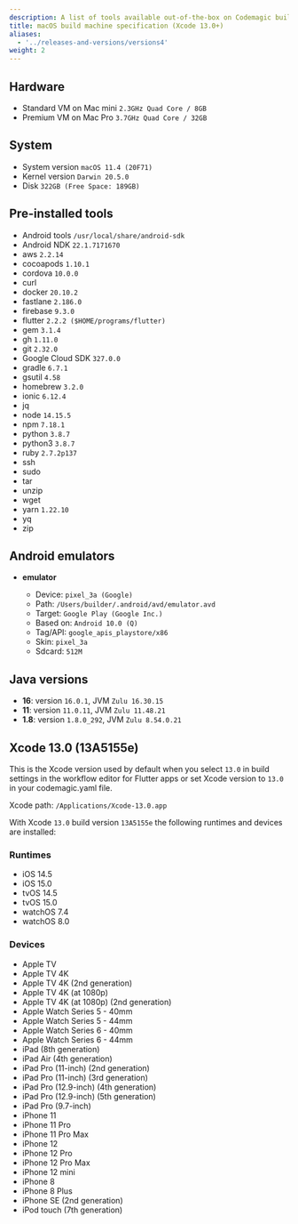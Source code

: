 ```yaml
---
description: A list of tools available out-of-the-box on Codemagic build machines.
title: macOS build machine specification (Xcode 13.0+)
aliases:
  - '../releases-and-versions/versions4'
weight: 2
---
```


## Hardware

- Standard VM on Mac mini `2.3GHz Quad Core / 8GB`
- Premium VM on Mac Pro `3.7GHz Quad Core / 32GB`

## System

- System version `macOS 11.4 (20F71)`
- Kernel version `Darwin 20.5.0`
- Disk `322GB (Free Space: 189GB)`

## Pre-installed tools

- Android tools `/usr/local/share/android-sdk`
- Android NDK `22.1.7171670`
- aws `2.2.14`
- cocoapods `1.10.1`
- cordova `10.0.0`
- curl
- docker `20.10.2`
- fastlane `2.186.0`
- firebase `9.3.0`
- flutter `2.2.2 ($HOME/programs/flutter)`
- gem `3.1.4`
- gh `1.11.0`
- git `2.32.0`
- Google Cloud SDK `327.0.0`
- gradle `6.7.1`
- gsutil `4.58`
- homebrew `3.2.0`
- ionic `6.12.4`
- jq
- node `14.15.5`
- npm `7.18.1`
- python `3.8.7`
- python3 `3.8.7`
- ruby `2.7.2p137`
- ssh
- sudo
- tar
- unzip
- wget
- yarn `1.22.10`
- yq
- zip

## Android emulators

- **emulator**

    - Device: `pixel_3a (Google)`
    - Path: `/Users/builder/.android/avd/emulator.avd`
    - Target: `Google Play (Google Inc.)`
    - Based on: `Android 10.0 (Q)`
    - Tag/API: `google_apis_playstore/x86`
    - Skin: `pixel_3a`
    - Sdcard: `512M`

## Java versions

- **16**: version `16.0.1`, JVM `Zulu 16.30.15`
- **11**: version `11.0.11`, JVM `Zulu 11.48.21`
- **1.8**: version `1.8.0_292`, JVM `Zulu 8.54.0.21`

## Xcode 13.0 (13A5155e)

This is the Xcode version used by default when you select `13.0` in build settings in the workflow 
editor for Flutter apps or set Xcode version to `13.0` in your codemagic.yaml file. 

Xcode path: `/Applications/Xcode-13.0.app`

With Xcode `13.0` build version `13A5155e` the following runtimes and devices are installed:

### Runtimes

- iOS 14.5
- iOS 15.0
- tvOS 14.5
- tvOS 15.0
- watchOS 7.4
- watchOS 8.0

### Devices

- Apple TV
- Apple TV 4K
- Apple TV 4K (2nd generation)
- Apple TV 4K (at 1080p)
- Apple TV 4K (at 1080p) (2nd generation)
- Apple Watch Series 5 - 40mm
- Apple Watch Series 5 - 44mm
- Apple Watch Series 6 - 40mm
- Apple Watch Series 6 - 44mm
- iPad (8th generation)
- iPad Air (4th generation)
- iPad Pro (11-inch) (2nd generation)
- iPad Pro (11-inch) (3rd generation)
- iPad Pro (12.9-inch) (4th generation)
- iPad Pro (12.9-inch) (5th generation)
- iPad Pro (9.7-inch)
- iPhone 11
- iPhone 11 Pro
- iPhone 11 Pro Max
- iPhone 12
- iPhone 12 Pro
- iPhone 12 Pro Max
- iPhone 12 mini
- iPhone 8
- iPhone 8 Plus
- iPhone SE (2nd generation)
- iPod touch (7th generation)

